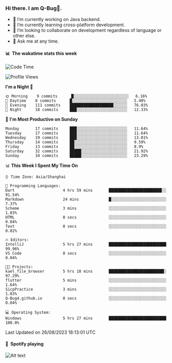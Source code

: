 ### Hi there. I am Q-Bug🐞.

- 🔭 I’m currently working on Java backend.
- 🌱 I’m currently learning cross-platform development.
- 👯 I’m looking to collaborate on development regardless of language or other else.
- 💬 Ask me at any time.

#### 📊 &nbsp;**The wakatime stats this week**  
<!--START_SECTION:waka-->
![Code Time](http://img.shields.io/badge/Code%20Time-79%20hrs-blue)

![Profile Views](http://img.shields.io/badge/Profile%20Views-0-blue)

**I'm a Night 🦉** 

```text
🌞 Morning    9 commits      █░░░░░░░░░░░░░░░░░░░░░░░░   6.16% 
🌆 Daytime    8 commits      █░░░░░░░░░░░░░░░░░░░░░░░░   5.48% 
🌃 Evening    111 commits    ███████████████████░░░░░░   76.03% 
🌙 Night      18 commits     ███░░░░░░░░░░░░░░░░░░░░░░   12.33%

```
📅 **I'm Most Productive on Sunday** 

```text
Monday       17 commits     ███░░░░░░░░░░░░░░░░░░░░░░   11.64% 
Tuesday      17 commits     ███░░░░░░░░░░░░░░░░░░░░░░   11.64% 
Wednesday    19 commits     ███░░░░░░░░░░░░░░░░░░░░░░   13.01% 
Thursday     14 commits     ██░░░░░░░░░░░░░░░░░░░░░░░   9.59% 
Friday       13 commits     ██░░░░░░░░░░░░░░░░░░░░░░░   8.9% 
Saturday     32 commits     █████░░░░░░░░░░░░░░░░░░░░   21.92% 
Sunday       34 commits     █████░░░░░░░░░░░░░░░░░░░░   23.29%

```


📊 **This Week I Spent My Time On** 

```text
⌚︎ Time Zone: Asia/Shanghai

💬 Programming Languages: 
Dart                     4 hrs 59 mins       ███████████████████████░░   91.54% 
Markdown                 24 mins             █░░░░░░░░░░░░░░░░░░░░░░░░   7.37% 
Scheme                   3 mins              ░░░░░░░░░░░░░░░░░░░░░░░░░   1.03% 
HTML                     0 secs              ░░░░░░░░░░░░░░░░░░░░░░░░░   0.04% 
Text                     0 secs              ░░░░░░░░░░░░░░░░░░░░░░░░░   0.02%

🔥 Editors: 
IntelliJ                 5 hrs 27 mins       █████████████████████████   99.96% 
VS Code                  0 secs              ░░░░░░░░░░░░░░░░░░░░░░░░░   0.04%

🐱‍💻 Projects: 
kael_file_browser        5 hrs 18 mins       ████████████████████████░   97.29% 
flutter                  5 mins              ░░░░░░░░░░░░░░░░░░░░░░░░░   1.64% 
SicpPractice             3 mins              ░░░░░░░░░░░░░░░░░░░░░░░░░   1.03% 
Q-Bug4.github.io         0 secs              ░░░░░░░░░░░░░░░░░░░░░░░░░   0.04%

💻 Operating System: 
Windows                  5 hrs 27 mins       █████████████████████████   100.0%

```


 Last Updated on 26/08/2023 18:13:01 UTC
<!--END_SECTION:waka-->

#### 🎵 &nbsp;**Spotify playing**  
![Alt text](https://spotify-recently-played-readme.vercel.app/api?user=e5y1o4x7kdt9kf2blu4wvmb4s&unique={true|1|on|yes})
